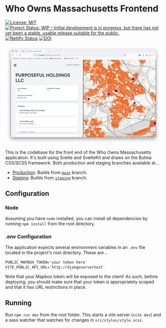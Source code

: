 # Who Owns Massachusetts Frontend

<!-- badges: start -->
[![License: MIT](https://img.shields.io/badge/License-MIT-yellow.svg)](https://opensource.org/licenses/MIT) [![Project Status: WIP – Initial development is in progress, but there has not yet been a stable, usable release suitable for the public.](https://www.repostatus.org/badges/latest/wip.svg)](https://www.repostatus.org/#wip) [![Netlify Status](https://api.netlify.com/api/v1/badges/2c1b6580-ad37-4653-806f-b085e9e85e09/deploy-status)](https://app.netlify.com/sites/who-owns-mass-frontend/deploys) [![DOI](https://zenodo.org/badge/758640877.svg)](https://zenodo.org/badge/latestdoi/758640877) 
<!-- badges: end -->

![Screenshot of the Who Owns Massachusetts Interface](static/who-owns-mass-frontend.png)

This is the codebase for the front end of the Who Owns Massachusetts application. It's built using Svelte and SvelteKit and draws on the Bulma CSS/SCSS framework. Both production and staging branches available at...

+ [Production](https://who-owns-mass-frontend.netlify.app/): Builds from [`main`](https://github.com/mit-spatial-action/who-owns-mass-frontend/tree/main) branch.
+ [Staging](https://staging--who-owns-mass-frontend.netlify.app/): Builds from [`staging`](https://github.com/mit-spatial-action/who-owns-mass-frontend/tree/staging) branch.

## Configuration

### Node

Assuming you have `node` installed, you can install all dependencies by running `npm install` from the root directory.

### .env Configuration

The application expects several environment variables in an `.env` file located in the project's root directory. These are...

```
PUBLIC_MAPBOX_TOKEN='your token here`
VITE_PUBLIC_API_URL='http://djangoserverhost'
```

Note that your Mapbox token will be exposed to the client! As such, before deploying, you should make sure that your token is appropriately scoped and that it has URL restrictions in place. 

## Running

Run `npm run dev` from the root folder. This starts a vite server (`vite dev`) and a sass watcher that watches for changes in `src/styles/style.scss.`
